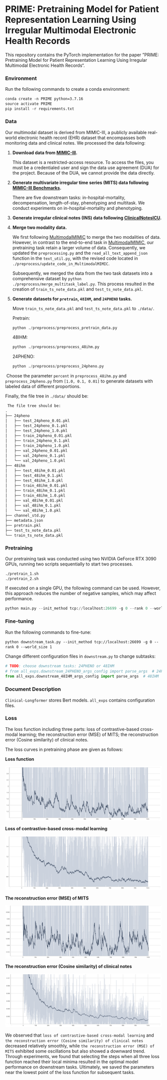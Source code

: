 # PRIME: Pretraining Model for Patient Representation Learning Using Irregular Multimodal Electronic Health Records

This repository contains the PyTorch implementation for the paper ”PRIME: Pretraining Model for Patient Representation Learning Using Irregular Multimodal Electronic Health Records“.

### Environment

Run the following commands to create a conda environment:

```
conda create -n PRIME python=3.7.16
source activate PRIME
pip install -r requirements.txt
```

### Data

Our multimodal dataset is derived from MIMIC-III, a publicly available real-world electronic health record (EHR) dataset that encompasses both monitoring data and clinical notes. We processed the data following:

1. **Download data from [MIMIC-III](https://physionet.org/content/mimiciii/1.4/).**

   This dataset is a restricted-access resource. To access the files, you must be a credentialed user and sign the data use agreement (DUA) for the project. Because of the DUA, we cannot provide the data directly.

2. **Generate multivariate irregular time series (MITS) data following [MIMIC-III Benchmarks](https://github.com/YerevaNN/mimic3-benchmarks).**

   There are five downstream tasks: in-hospital-mortality, decompensation, length-of-stay, phenotyping and multitask. We conduct experiments on in-hospital-mortality and phenotyping.

3. **Generate irregular clinical notes (INS) data following [ClinicalNotesICU](https://github.com/kaggarwal/ClinicalNotesICU).**

4. **Merge two modality data.**

   We first following [MultimodalMIMIC](https://github.com/XZhang97666/MultimodalMIMIC?tab=readme-ov-file) to merge the two modalities of data. However, in contrast to the end-to-end task in  [MultimodalMIMIC](https://github.com/XZhang97666/MultimodalMIMIC?tab=readme-ov-file), our pretraining task retain a larger volume of data. Consequently, we updated the `preprocessing.py` and the `read_all_text_append_json` function in the `text_util.py`, with the revised code located in `./preprocess/update_code_in_MultimodalMIMIC`. 

   Subsequently, we merged the data from the two task datasets into a comprehensive dataset by `python ./preprocess/merge_multitask_label.py`. This process resulted in the creation of `train_ts_note_data.pkl` and `test_ts_note_data.pkl`.

5. **Generate datasets for `pretrain`, `48IHM`, and `24PHENO` tasks.**

   Move `train_ts_note_data.pkl` and `test_ts_note_data.pkl` to `./data/`.

   Pretrain:

   ```python
   python ./preprocess/preprocess_pretrain_data.py
   ```

   48IHM:

   ```python
   python ./preprocess/preprocess_48ihm.py
   ```

   24PHENO:

   ```python
   python ./preprocess/preprocess_24pheno.py
   ```

​	Choose the parameter `percent` in `preprocess_48ihm.py` and `preprocess_24pheno.py` from `[1.0, 0.1, 0.01]` to generate datasets with labeled data of different proportions.



Finally, the file tree in `./data/` should be:

```
 The file tree should be:
.
├── 24pheno
│   ├── test_24pheno_0.01.pkl
│   ├── test_24pheno_0.1.pkl
│   ├── test_24pheno_1.0.pkl
│   ├── train_24pheno_0.01.pkl
│   ├── train_24pheno_0.1.pkl
│   ├── train_24pheno_1.0.pkl
│   ├── val_24pheno_0.01.pkl
│   ├── val_24pheno_0.1.pkl
│   └── val_24pheno_1.0.pkl
├── 48ihm
│   ├── test_48ihm_0.01.pkl
│   ├── test_48ihm_0.1.pkl
│   ├── test_48ihm_1.0.pkl
│   ├── train_48ihm_0.01.pkl
│   ├── train_48ihm_0.1.pkl
│   ├── train_48ihm_1.0.pkl
│   ├── val_48ihm_0.01.pkl
│   ├── val_48ihm_0.1.pkl
│   └── val_48ihm_1.0.pkl
├── channel_std.py
├── metadata.json
├── pretrain.pkl
├── test_ts_note_data.pkl
└── train_ts_note_data.pkl
```

### Pretraining

Our pretraining task was conducted using two NVIDIA GeForce RTX 3090 GPUs, running two scripts sequentially to start two processes.

```shell
./pretrain_1.sh
./pretrain_2.sh
```

If executed on a single GPU, the following command can be used. However, this approach reduces the number of negative samples, which may affect performance.

```python
python main.py --init_method tcp://localhost:26699 -g 0 --rank 0 --world_size 1
```

### **Fine-tuning**

Run the following commands to fine-tune:

```
python downstream_task.py --init_method tcp://localhost:26699 -g 0 --rank 0 --world_size 1
```

Change different configuration files in `downstream.py` to change subtasks:

```python
# TODO: choose downstream tasks: 24PHENO or 48IHM
# from all_exps.downstream_24PHENO_args_config import parse_args  # 24PHENO
from all_exps.downstream_48IHM_args_config import parse_args  # 48IHM
```

### Document Description

`Clinical-Longformer` stores Bert models.
`all_exps` contains configuration files.

### Loss

The loss function including three parts: loss of contrastive-based cross-modal learning; the reconstruction error (MSE) of MITS; the reconstruction error (Cosine similarity) of clinical notes.

The loss curves in pretraining phase are given as follows:

**Loss function**

<img src=".\loss\loss.png">

**Loss of contrastive-based cross-modal learning**

<img src=".\loss\contrastive.png">

**The reconstruction error (MSE) of MITS**

<img src=".\loss\mse.png">

**The reconstruction error (Cosine similarity) of clinical notes**

<img src=".\loss\cos.png">

We observed that `loss of contrastive-based cross-modal learning` and `the reconstruction error (Cosine similarity) of clinical notes` decreased relatively smoothly, while `the reconstruction error (MSE) of MITS` exhibited some oscillations but also showed a downward trend. Through experiments, we found that selecting the steps when all three loss function reached their local minima resulted in the optimal model performance on downstream tasks. Ultimately, we saved the parameters near the lowest point of the loss function for subsequent tasks.

